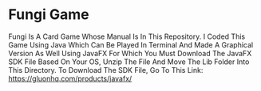 # Fungi Game

Fungi Is A Card Game Whose Manual Is In This Repository. I Coded This Game Using Java Which Can Be Played In Terminal And Made A Graphical Version As Well Using JavaFX For Which You Must Download The JavaFX SDK File Based On Your OS, Unzip The File And Move The Lib Folder Into This Directory. To Download The SDK File, Go To This Link:  https://gluonhq.com/products/javafx/

